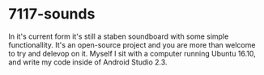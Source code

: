 # 7117-sounds
In it's current form it's still a staben soundboard with some simple functionallity. 
It's an open-source project and you are more than welcome to try and delevop on it. 
Myself I sit with a computer running Ubuntu 16.10, and write my code inside of Android Studio 2.3.
